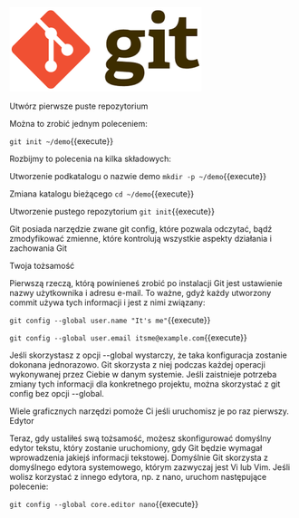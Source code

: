 
![](./assets/git.png)


Utwórz pierwsze puste repozytorium 

Można to zrobić jednym poleceniem:

`git init ~/demo`{{execute}}

Rozbijmy to polecenia na kilka składowych:

Utworzenie podkatalogu o nazwie demo
`mkdir -p ~/demo`{{execute}}

Zmiana katalogu bieżącego
`cd ~/demo`{{execute}}

Utworzenie pustego repozytorium
`git init`{{execute}}


Git posiada narzędzie zwane git config, które pozwala odczytać, bądź zmodyfikować zmienne, które kontrolują wszystkie aspekty działania i zachowania Git

Twoja tożsamość

Pierwszą rzeczą, którą powinieneś zrobić po instalacji Git jest ustawienie nazwy użytkownika i adresu e-mail. To ważne, gdyż każdy utworzony commit używa tych informacji i jest z nimi związany:

`git config --global user.name "It's me"`{{execute}}

`git config --global user.email itsme@example.com`{{execute}}

Jeśli skorzystasz z opcji --global wystarczy, że taka konfiguracja zostanie dokonana jednorazowo. Git skorzysta z niej podczas każdej operacji wykonywanej przez Ciebie w danym systemie. Jeśli zaistnieje potrzeba zmiany tych informacji dla konkretnego projektu, można skorzystać z git config bez opcji --global.

Wiele graficznych narzędzi pomoże Ci jeśli uruchomisz je po raz pierwszy.
Edytor

Teraz, gdy ustaliłeś swą tożsamość, możesz skonfigurować domyślny edytor tekstu, który zostanie uruchomiony, gdy Git będzie wymagał wprowadzenia jakiejś informacji tekstowej. Domyślnie Git skorzysta z domyślnego edytora systemowego, którym zazwyczaj jest Vi lub Vim. Jeśli wolisz korzystać z innego edytora, np. z nano, uruchom następujące polecenie:

`git config --global core.editor nano`{{execute}}

